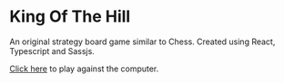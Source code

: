 # King Of The Hill

An original strategy board game similar to Chess. Created using React, Typescript and Sassjs.

[Click here](https://github.com/roozgh/king-of-the-hill) to play against the computer.
